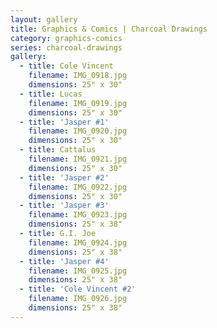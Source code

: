 ```yaml
---
layout: gallery
title: Graphics & Comics | Charcoal Drawings
category: graphics-comics
series: charcoal-drawings
gallery:
  - title: Cole Vincent
    filename: IMG_0918.jpg
    dimensions: 25" x 30"
  - title: Lucas
    filename: IMG_0919.jpg
    dimensions: 25" x 30"
  - title: 'Jasper #1'
    filename: IMG_0920.jpg
    dimensions: 25" x 30"
  - title: Cattalus
    filename: IMG_0921.jpg
    dimensions: 25" x 30"
  - title: 'Jasper #2'
    filename: IMG_0922.jpg
    dimensions: 25" x 30"
  - title: 'Jasper #3'
    filename: IMG_0923.jpg
    dimensions: 25" x 38"
  - title: G.I. Joe
    filename: IMG_0924.jpg
    dimensions: 25" x 38"
  - title: 'Jasper #4'
    filename: IMG_0925.jpg
    dimensions: 25" x 38"
  - title: 'Cole Vincent #2'
    filename: IMG_0926.jpg
    dimensions: 25" x 38"
---
```

